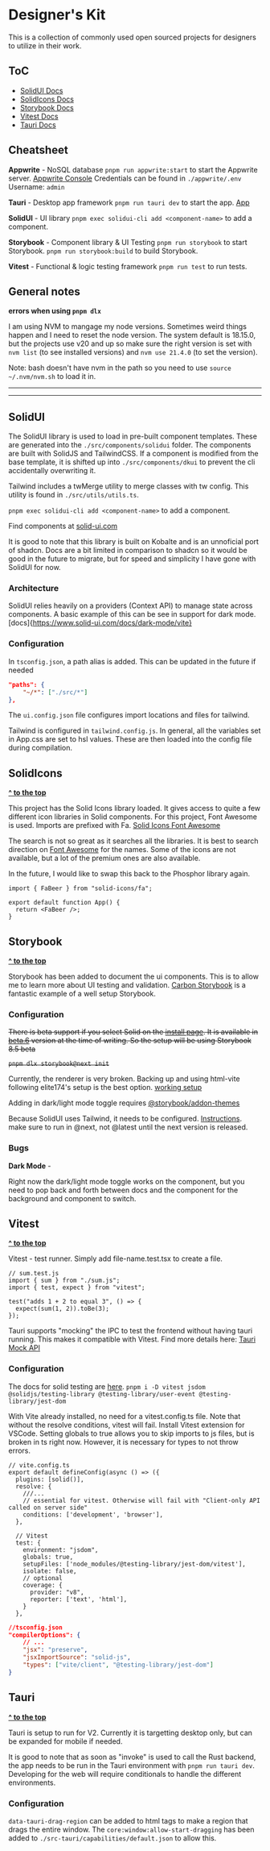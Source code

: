# Designer's Kit

This is a collection of commonly used open sourced projects for designers to utilize in their work.

## ToC

- [SolidUI Docs](#solidui)
- [SolidIcons Docs](#solidicons)
- [Storybook Docs](#storybook)
- [Vitest Docs](#vitest)
- [Tauri Docs](#tauri)

## Cheatsheet

**Appwrite** - NoSQL database
`pnpm run appwrite:start` to start the Appwrite server.
[Appwrite Console](http://localhost:80/)
Credentials can be found in `./appwrite/.env`
Username: `admin`

**Tauri** - Desktop app framework
`pnpm run tauri dev` to start the app.
[App](http://localhost:1420/)

**SolidUI** - UI library
`pnpm exec solidui-cli add <component-name>` to add a component.

**Storybook** - Component library & UI Testing
`pnpm run storybook` to start Storybook.
`pnpm run storybook:build` to build Storybook.

**Vitest** - Functional & logic testing framework
`pnpm run test` to run tests.

## General notes

**errors when using `pnpm dlx`**

I am using NVM to mangage my node versions. Sometimes weird things happen and I need to reset the node version. The system default is 18.15.0, but the projects use v20 and up so make sure the right version is set with `nvm list` (to see installed versions) and `nvm use 21.4.0` (to set the version).

Note: bash doesn't have nvm in the path so you need to use `source ~/.nvm/nvm.sh` to load it in.

---

---

## SolidUI

The SolidUI library is used to load in pre-built component templates. These are generated into the `./src/components/solidui` folder. The components are built with SolidJS and TailwindCSS. If a component is modified from the base template, it is shifted up into `./src/components/dkui` to prevent the cli accidentally overwriting it.

Tailwind includes a twMerge utility to merge classes with tw config. This utility is found in `./src/utils/utils.ts`.

`pnpm exec solidui-cli add <component-name>` to add a component.

Find components at [solid-ui.com](https://www.solid-ui.com/docs/introduction)

It is good to note that this library is built on Kobalte and is an unnoficial port of shadcn. Docs are a bit limited in comparison to shadcn so it would be good in the future to migrate, but for speed and simplicity I have gone with SolidUI for now.

### Architecture

SolidUI relies heavily on a providers (Context API) to manage state across components. A basic example of this can be see in support for dark mode. [docs]{https://www.solid-ui.com/docs/dark-mode/vite}

### Configuration

In `tsconfig.json`, a path alias is added. This can be updated in the future if needed

```json
"paths": {
    "~/*": ["./src/*"]
},
```

The `ui.config.json` file configures import locations and files for tailwind.

Tailwind is configured in `tailwind.config.js`. In general, all the variables set in App.css are set to hsl values. These are then loaded into the config file during compilation.

## SolidIcons

**[^ to the top](#designers-kit)**

This project has the Solid Icons library loaded. It gives access to quite a few different icon libraries in Solid components.
For this project, Font Awesome is used. Imports are prefixed with Fa. [Solid Icons Font Awesome](https://solid-icons.vercel.app/search/package/fa)

The search is not so great as it searches all the libraries. It is best to search direction on [Font Awesome](https://fontawesome.com/icons) for the names. Some of the icons are not available, but a lot of the premium ones are also available.

In the future, I would like to swap this back to the Phosphor library again.

```tsx
import { FaBeer } from "solid-icons/fa";

export default function App() {
  return <FaBeer />;
}
```

## Storybook

**[^ to the top](#designers-kit)**

Storybook has been added to document the ui components. This is to allow me to learn more about UI testing and validation. [Carbon Storybook](https://react.carbondesignsystem.com/) is a fantastic example of a well setup Storybook.

### Configuration

~~There is beta support if you select Solid on the [install page](https://storybook.js.org/docs/get-started/install). It is available in [beta.6](https://www.npmjs.com/package/storybook-solidjs-vite?activeTab=dependencies) version at the time of writing. So the setup will be using Storybook 8.5 beta~~

~~`pnpm dlx storybook@next init`~~

Currently, the renderer is very broken. Backing up and using html-vite following elite174's setup is the best option.
[working setup](https://github.com/elite174/storybook-solid-js)

Adding in dark/light mode toggle requires [@storybook/addon-themes](https://storybook.js.org/addons/@storybook/addon-themes)

Because SolidUI uses Tailwind, it needs to be configured. [Instructions](https://storybook.js.org/recipes/tailwindcss). make sure to run in @next, not @latest until the next version is released.

### Bugs

**Dark Mode** -

Right now the dark/light mode toggle works on the component, but you need to pop back and forth between docs and the component for the background and component to switch.

## Vitest

**[^ to the top](#designers-kit)**

Vitest - test runner. Simply add file-name.test.tsx to create a file.

```tsx
// sum.test.js
import { sum } from "./sum.js";
import { test, expect } from "vitest";

test("adds 1 + 2 to equal 3", () => {
  expect(sum(1, 2)).toBe(3);
});
```

Tauri supports "mocking" the IPC to test the frontend without having tauri running. This makes it compatible with Vitest. Find more details here: [Tauri Mock API](https://v2.tauri.app/develop/tests/mocking/)

### Configuration

The docs for solid testing are [here](https://docs.solidjs.com/guides/testing).
`pnpm i -D vitest jsdom @solidjs/testing-library @testing-library/user-event @testing-library/jest-dom`

With Vite already installed, no need for a vitest.config.ts file.
Note that without the resolve conditions, vitest will fail.
Install Vitest extension for VSCode.
Setting globals to true allows you to skip imports to js files, but is broken in ts right now. However, it is necessary for types to not throw errors.

```tsx
// vite.config.ts
export default defineConfig(async () => ({
  plugins: [solid()],
  resolve: {
    ///...
    // essential for vitest. Otherwise will fail with "Client-only API called on server side"
    conditions: ['development', 'browser'],
  },

  // Vitest
  test: {
    environment: "jsdom",
    globals: true,
    setupFiles: ['node_modules/@testing-library/jest-dom/vitest'],
    isolate: false,
    // optional
    coverage: {
      provider: "v8",
      reporter: ['text', 'html'],
    }
  },
```

```json
//tsconfig.json
"compilerOptions": {
    // ...
    "jsx": "preserve",
    "jsxImportSource": "solid-js",
    "types": ["vite/client", "@testing-library/jest-dom"]
}
```

## Tauri

**[^ to the top](#designers-kit)**

Tauri is setup to run for V2. Currently it is targetting desktop only, but can be expanded for mobile if needed.

It is good to note that as soon as "invoke" is used to call the Rust backend, the app needs to be run in the Tauri environment with `pnpm run tauri dev`. Developing for the web will require conditionals to handle the different environments.

### Configuration

`data-tauri-drag-region` can be added to html tags to make a region that drags the entire window. The `core:window:allow-start-dragging` has been added to `./src-tauri/capabilities/default.json` to allow this.
